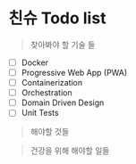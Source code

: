 # 친슈 Todo list


> 찾아봐야 할 기술 들

- [ ] Docker
- [ ] Progressive Web App (PWA)
- [ ] Containerization
- [ ] Orchestration
- [ ] Domain Driven Design
- [ ] Unit Tests

> 해야할 것들

> 건강을 위해 해야할 일들